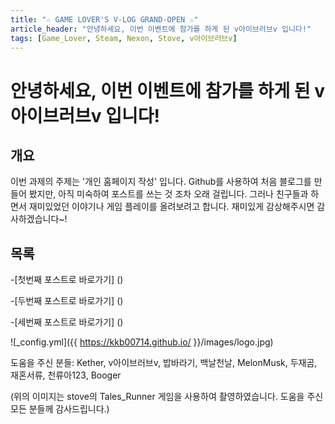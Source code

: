 ```yaml
---
title: "☆ GAME LOVER'S V-LOG GRAND-OPEN ☆"
article_header: "안녕하세요, 이번 이벤트에 참가를 하게 된 v아이브러브v 입니다!"
tags: [Game_Lover, Steam, Nexon, Stove, v아이브러브v]
---
```



# 안녕하세요, 이번 이벤트에 참가를 하게 된 v아이브러브v 입니다!

## 개요
이번 과제의 주제는 '개인 홈페이지 작성' 입니다.
Github를 사용하여 처음 블로그를 만들어 봤지만, 아직 미숙하여 포스트를 쓰는 것 조차 오래 걸립니다.
그러나 친구들과 하면서 재미있었던 이야기나 게임 플레이를 올려보려고 합니다. 
재미있게 감상해주시면 감사하겠습니다~!

## 목록
-[첫번째 포스트로 바로가기] ()

-[두번째 포스트로 바로가기] ()

-[세번째 포스트로 바로가기] ()

![_config.yml]({{ https://kkb00714.github.io/ }}/images/logo.jpg)

도움을 주신 분들: Kether, v아이브러브v, 밥바라기, 백날천날, MelonMusk, 두재곰, 재혼서류, 천류아123, Booger

(위의 이미지는 stove의 Tales_Runner 게임을 사용하여 촬영하였습니다. 도움을 주신 모든 분들께 감사드립니다.)
